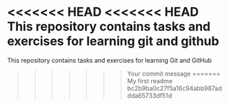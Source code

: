 <<<<<<< HEAD
<<<<<<< HEAD
This repository contains tasks and exercises for learning git and github
=======
This repository contains tasks and exercises for learning Git and GitHub
>>>>>>> Your commit message
=======
My first readme
>>>>>>> bc2b9ba0c27f5a16c94abb987addda65733df51d
